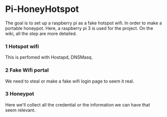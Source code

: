 # Pi-HoneyHotspot
The goal is to set up a raspberry pi as a fake hotspot wifi. In order to make a portable honeypot.
Here, a raspberry pi 3 is used for the project.
On the wiki, all the step are more detailed.

### 1 Hotspot wifi
This is perfomed with Hostapd, DNSMasq.

### 2 Fake Wifi portal
We need to steal or make a fake wifi login page to seem it real.

### 3 Honeypot
Here we'll collect all the credential or the information we can have that seem relevant.
